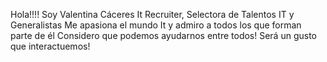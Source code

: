 Hola!!!!  Soy Valentina Cáceres
It Recruiter, Selectora de Talentos IT  y Generalistas
Me apasiona el mundo It y admiro a todos los que forman parte de él
Considero que podemos ayudarnos entre todos!
Será un gusto que interactuemos!
